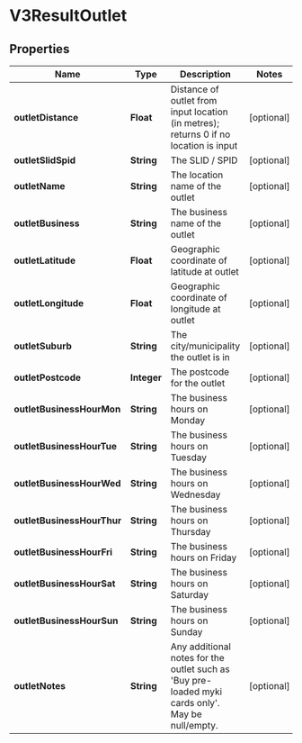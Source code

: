 # V3ResultOutlet

## Properties
Name | Type | Description | Notes
------------ | ------------- | ------------- | -------------
**outletDistance** | **Float** | Distance of outlet from input location (in metres); returns 0 if no location is input |  [optional]
**outletSlidSpid** | **String** | The SLID / SPID |  [optional]
**outletName** | **String** | The location name of the outlet |  [optional]
**outletBusiness** | **String** | The business name of the outlet |  [optional]
**outletLatitude** | **Float** | Geographic coordinate of latitude at outlet |  [optional]
**outletLongitude** | **Float** | Geographic coordinate of longitude at outlet |  [optional]
**outletSuburb** | **String** | The city/municipality the outlet is in |  [optional]
**outletPostcode** | **Integer** | The postcode for the outlet |  [optional]
**outletBusinessHourMon** | **String** | The business hours on Monday |  [optional]
**outletBusinessHourTue** | **String** | The business hours on Tuesday |  [optional]
**outletBusinessHourWed** | **String** | The business hours on Wednesday |  [optional]
**outletBusinessHourThur** | **String** | The business hours on Thursday |  [optional]
**outletBusinessHourFri** | **String** | The business hours on Friday |  [optional]
**outletBusinessHourSat** | **String** | The business hours on Saturday |  [optional]
**outletBusinessHourSun** | **String** | The business hours on Sunday |  [optional]
**outletNotes** | **String** | Any additional notes for the outlet such as &#x27;Buy pre-loaded myki cards only&#x27;. May be null/empty. |  [optional]
